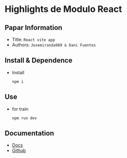 # Highlights de Modulo React

## Papar Information

- Title: `React vite app`
- Authors: `Josemiranda989 & Dani Fuentes`

## Install & Dependence

- Install
  ```
  npm i
  ```

## Use

- for train
  ```
  npm run dev
  ```

## Documentation
- [Docs](https://docs.google.com/document/d/1-NN7PrrkUqV7j9kOVqCISD9lzWxEA_srWpBSahjRDcc)
- [Github](https://github.com/Josemiranda989/react-basics)
